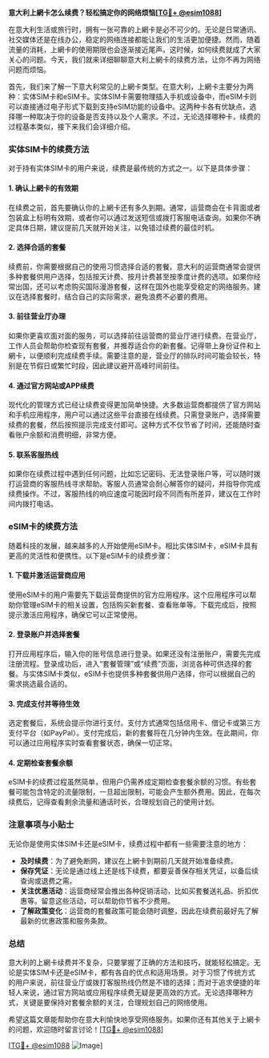 **意大利上網卡怎么续费？轻松搞定你的网络烦恼[[TG💪+ @esim1088](https://t.me/s/esim1088)]**

在意大利生活或旅行时，拥有一张可靠的上網卡是必不可少的。无论是日常通讯、社交媒体还是在线办公，稳定的网络连接都能让我们的生活更加便捷。然而，随着流量的消耗，上網卡的使用期限也会逐渐接近尾声。这时候，如何续费就成了大家关心的问题。今天，我们就来详细聊聊意大利上網卡的续费方法，让你不再为网络问题而烦恼。

首先，我们来了解一下意大利常见的上網卡类型。在意大利，上網卡主要分为两种：实体SIM卡和eSIM卡。实体SIM卡需要物理插入手机或设备中，而eSIM卡则可以直接通过电子形式下载到支持eSIM功能的设备中。这两种卡各有优缺点，选择哪一种取决于你的设备是否支持以及个人需求。不过，无论选择哪种卡，续费的过程基本类似，接下来我们会详细介绍。

### 实体SIM卡的续费方法

对于持有实体SIM卡的用户来说，续费是最传统的方式之一。以下是具体步骤：

#### 1. **确认上網卡的有效期**
   在续费之前，首先要确认你的上網卡还有多久到期。通常，运营商会在卡背面或者包装盒上标明有效期，或者你可以通过发送短信或拨打客服电话查询。如果你不确定具体日期，建议提前几天就开始关注，以免错过续费的最佳时机。

#### 2. **选择合适的套餐**
   续费前，你需要根据自己的使用习惯选择合适的套餐。意大利的运营商通常会提供多种套餐供用户选择，包括按天计费、按月计费甚至按季度计费的选项。如果你经常出国，还可以考虑购买国际漫游套餐，这样在国外也能享受稳定的网络服务。建议在选择套餐时，结合自己的实际需求，避免浪费不必要的费用。

#### 3. **前往营业厅办理**
   如果你更喜欢面对面的服务，可以选择前往运营商的营业厅进行续费。在营业厅，工作人员会帮助你检查现有套餐，并推荐适合你的新套餐。记得带上身份证件和上網卡，以便顺利完成续费手续。需要注意的是，营业厅的排队时间可能会较长，特别是在节假日或繁忙时段，因此建议避开高峰时间前往。

#### 4. **通过官方网站或APP续费**
   现代化的管理方式已经让续费变得更加简单快捷。大多数运营商都提供了官方网站和手机应用程序，用户可以通过这些平台直接在线续费。只需登录账户，选择需要续费的套餐，然后按照提示完成支付即可。这种方式不仅节省了时间，还能随时查看账户余额和消费明细，非常方便。

#### 5. **联系客服热线**
   如果你在续费过程中遇到任何问题，比如忘记密码、无法登录账户等，可以随时拨打运营商的客服热线寻求帮助。客服人员通常会耐心解答你的疑问，并指导你完成续费操作。不过，客服热线的响应速度可能因时段不同而有所差异，建议在工作时间内拨打电话。

### eSIM卡的续费方法

随着科技的发展，越来越多的人开始使用eSIM卡。相比实体SIM卡，eSIM卡具有更高的灵活性和便携性。以下是eSIM卡的续费步骤：

#### 1. **下载并激活运营商应用**
   使用eSIM卡的用户需要先下载运营商提供的官方应用程序。这个应用程序可以帮助你管理eSIM卡的相关设置，包括购买新套餐、查看账单等。下载完成后，按照提示激活应用程序，确保它可以正常使用。

#### 2. **登录账户并选择套餐**
   打开应用程序后，输入你的账号信息进行登录。如果还没有注册账户，需要先完成注册流程。登录成功后，进入“套餐管理”或“续费”页面，浏览各种可供选择的套餐。与实体SIM卡类似，eSIM卡也提供多种套餐供用户选择，你可以根据自己的需求挑选最合适的。

#### 3. **完成支付并等待生效**
   选定套餐后，系统会提示你进行支付。支付方式通常包括信用卡、借记卡或第三方支付平台（如PayPal）。支付完成后，新的套餐将在几分钟内生效。在此期间，你可以通过应用程序实时查看套餐状态，确保一切正常。

#### 4. **定期检查套餐余额**
   eSIM卡的续费过程虽然简单，但用户仍需养成定期检查套餐余额的习惯。有些套餐可能包含特定的流量限制，一旦超出限制，可能会产生额外费用。因此，在每次续费后，记得查看剩余流量和通话时长，合理规划自己的使用计划。

### 注意事项与小贴士

无论你是使用实体SIM卡还是eSIM卡，续费过程中都有一些需要注意的地方：

- **及时续费**：为了避免断网，建议在上網卡到期前几天就开始准备续费。
- **保存凭证**：无论是通过线上还是线下续费，都要妥善保存相关凭证，以备后续查询或退费之需。
- **关注优惠活动**：运营商经常会推出各种促销活动，比如买套餐送礼品、折扣优惠等。留意这些活动，可以帮助你节省不少费用。
- **了解政策变化**：运营商的套餐政策可能会随时调整，因此在续费前最好先了解最新的优惠政策和服务条款。

### 总结

意大利的上網卡续费并不复杂，只要掌握了正确的方法和技巧，就能轻松搞定。无论是实体SIM卡还是eSIM卡，都有各自的优点和适用场景。对于习惯了传统方式的用户来说，前往营业厅或拨打客服热线仍然是不错的选择；而对于追求便捷的年轻人来说，通过官方网站或应用程序续费无疑是更高效的方式。无论选择哪种方式，关键是要保持对套餐余额的关注，合理规划自己的网络使用。

希望这篇文章能帮助你在意大利愉快地享受网络服务。如果你还有其他关于上網卡的问题，欢迎随时留言讨论！[[TG💪+ @esim1088](https://t.me/s/esim1088)] 

[[TG💪+ @esim1088](https://t.me/s/esim1088) ![Image](https://i.postimg.cc/4NQfJmqS/Snipaste-2025-05-13-00-14-12.png)]
